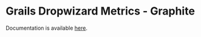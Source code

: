 # Grails Dropwizard Metrics - Graphite

Documentation is available [here](http://grails-plugins.github.io/grails-dropwizard-metrics-graphite/).
